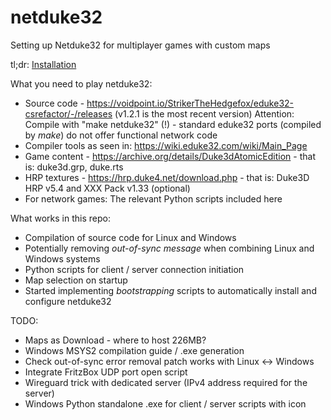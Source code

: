 # netduke32
Setting up Netduke32 for multiplayer games with custom maps

tl;dr: [Installation](INSTALLATION.md)

What you need to play netduke32:

* Source code - https://voidpoint.io/StrikerTheHedgefox/eduke32-csrefactor/-/releases (v1.2.1 is the most recent version) Attention: Compile with "make netduke32" (!) - standard eduke32 ports (compiled by *make*) do not offer functional network code
* Compiler tools as seen in: https://wiki.eduke32.com/wiki/Main_Page
* Game content - https://archive.org/details/Duke3dAtomicEdition - that is: duke3d.grp, duke.rts
* HRP textures - https://hrp.duke4.net/download.php - that is: Duke3D HRP v5.4 and XXX Pack v1.33 (optional)
* For network games: The relevant Python scripts included here

What works in this repo: 

* Compilation of source code for Linux and Windows
* Potentially removing *out-of-sync message* when combining Linux and Windows systems
* Python scripts for client / server connection initiation
* Map selection on startup
* Started implementing *bootstrapping* scripts to automatically install and configure netduke32
  
TODO: 

* Maps as Download - where to host 226MB?
* Windows MSYS2 compilation guide / .exe generation
* Check out-of-sync error removal patch works with Linux <-> Windows
* Integrate FritzBox UDP port open script
* Wireguard trick with dedicated server (IPv4 address required for the server)
* Windows Python standalone .exe for client / server scripts with icon
